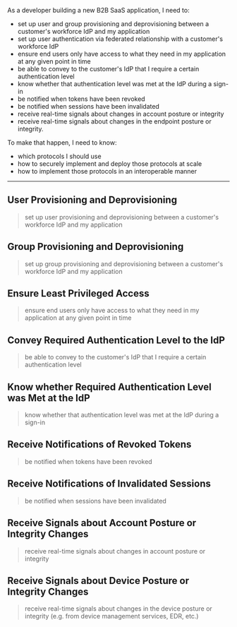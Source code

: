 As a developer building a new B2B SaaS application, I need to:

* set up user and group provisioning and deprovisioning between a customer's workforce IdP and my application
* set up user authentication via federated relationship with a customer's workforce IdP
* ensure end users only have access to what they need in my application at any given point in time
* be able to convey to the customer's IdP that I require a certain authentication level
* know whether that authentication level was met at the IdP during a sign-in
* be notified when tokens have been revoked
* be notified when sessions have been invalidated
* receive real-time signals about changes in account posture or integrity
* receive real-time signals about changes in the endpoint posture or integrity.

To make that happen, I need to know:

* which protocols I should use
* how to securely implement and deploy those protocols at scale
* how to implement those protocols in an interoperable manner

---

## User Provisioning and Deprovisioning

> set up user provisioning and deprovisioning between a customer's workforce IdP and my application

## Group Provisioning and Deprovisioning

> set up group provisioning and deprovisioning between a customer's workforce IdP and my application

## Ensure Least Privileged Access

> ensure end users only have access to what they need in my application at any given point in time

## Convey Required Authentication Level to the IdP

> be able to convey to the customer's IdP that I require a certain authentication level

## Know whether Required Authentication Level was Met at the IdP

> know whether that authentication level was met at the IdP during a sign-in

## Receive Notifications of Revoked Tokens

> be notified when tokens have been revoked

## Receive Notifications of Invalidated Sessions

> be notified when sessions have been invalidated

## Receive Signals about Account Posture or Integrity Changes

> receive real-time signals about changes in account posture or integrity

## Receive Signals about Device Posture or Integrity Changes

> receive real-time signals about changes in the device posture or integrity (e.g. from device management services, EDR, etc.)
